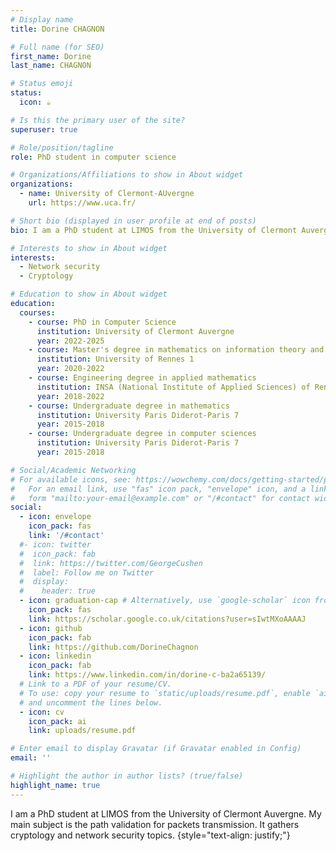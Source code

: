 ```yaml
---
# Display name
title: Dorine CHAGNON

# Full name (for SEO)
first_name: Dorine
last_name: CHAGNON

# Status emoji
status:
  icon: ☕️

# Is this the primary user of the site?
superuser: true

# Role/position/tagline
role: PhD student in computer science

# Organizations/Affiliations to show in About widget
organizations:
  - name: University of Clermont-AUvergne
    url: https://www.uca.fr/

# Short bio (displayed in user profile at end of posts)
bio: I am a PhD student at LIMOS from the University of Clermont Auvergne. My main subject is the path validation for packets transmission. It gathers cryptology and network security topics.

# Interests to show in About widget
interests:
  - Network security
  - Cryptology

# Education to show in About widget
education:
  courses:
    - course: PhD in Computer Science
      institution: University of Clermont Auvergne
      year: 2022-2025
    - course: Master's degree in mathematics on information theory and cryptology
      institution: University of Rennes 1
      year: 2020-2022
    - course: Engineering degree in applied mathematics
      institution: INSA (National Institute of Applied Sciences) of Rennes
      year: 2018-2022
    - course: Undergraduate degree in mathematics
      institution: University Paris Diderot-Paris 7
      year: 2015-2018
    - course: Undergraduate degree in computer sciences
      institution: University Paris Diderot-Paris 7
      year: 2015-2018

# Social/Academic Networking
# For available icons, see: https://wowchemy.com/docs/getting-started/page-builder/#icons
#   For an email link, use "fas" icon pack, "envelope" icon, and a link in the
#   form "mailto:your-email@example.com" or "/#contact" for contact widget.
social:
  - icon: envelope
    icon_pack: fas
    link: '/#contact'
  #- icon: twitter
  #  icon_pack: fab
  #  link: https://twitter.com/GeorgeCushen
  #  label: Follow me on Twitter
  #  display:
  #    header: true
  - icon: graduation-cap # Alternatively, use `google-scholar` icon from `ai` icon pack
    icon_pack: fas
    link: https://scholar.google.co.uk/citations?user=sIwtMXoAAAAJ
  - icon: github
    icon_pack: fab
    link: https://github.com/DorineChagnon
  - icon: linkedin
    icon_pack: fab
    link: https://www.linkedin.com/in/dorine-c-ba2a65139/
  # Link to a PDF of your resume/CV.
  # To use: copy your resume to `static/uploads/resume.pdf`, enable `ai` icons in `params.yaml`,
  # and uncomment the lines below.
  - icon: cv
    icon_pack: ai
    link: uploads/resume.pdf

# Enter email to display Gravatar (if Gravatar enabled in Config)
email: ''

# Highlight the author in author lists? (true/false)
highlight_name: true
---
```


I am a PhD student at LIMOS from the University of Clermont Auvergne. My main subject is the path validation for packets transmission. It gathers cryptology and network security topics.
{style="text-align: justify;"}

